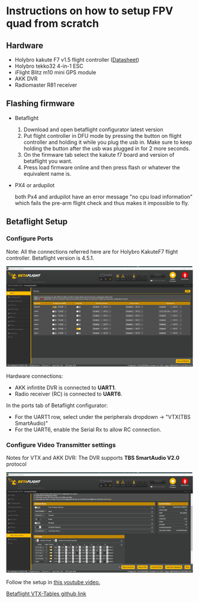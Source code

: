 # Instructions on how to setup FPV quad from scratch
## Hardware 
* Holybro kakute F7 v1.5 flight controller ([Datasheet](./Holybro_Kakute_F7_V1.5_Manual.pdf))
* Holybro tekko32 4-in-1 ESC
* iFlight Blitz m10 mini GPS module
* AKK DVR
* Radiomaster R81 receiver


## Flashing firmware
*  Betaflight
  
    1. Download and open betaflight configurator latest version
    2. Put flight controller in DFU mode by pressing the button on flight controller and holding it while you plug the usb in. Make sure to keep holding the button after the usb was plugged in for 2 more seconds.
    3. On the firmware tab select the kakute f7 board and version of betaflight you want.
    4. Press load firmware online and then press flash or whatever the equivalent name is.

*  PX4 or ardupilot

    both Px4 and ardupilot have an error message "no cpu load information" which fails the pre-arm flight check and thus makes it impossible to fly.

## Betaflight Setup
### Configure Ports
Note: All the connections referred here are for Holybro KakuteF7 flight controller. Betaflight version is 4.5.1.

![Port config image](./ports.png)

Hardware connections:

  * AKK infintite DVR is connected to **UART1**.
  * Radio receiver (RC) is connected to **UART6**.

In the ports tab of Betaflight configurator:

  * For the UART1 row, select under the peripherals dropdown -> "VTX(TBS SmartAudio)"
  * For the UART6, enable the Serial Rx to allow RC connection.


### Configure Video Transmitter settings
Notes for VTX and AKK DVR: The DVR supports **TBS SmartAudio V2.0** protocol

![VTX config](./video_transmitter.png)

Follow the setup in [this youtube video.](https://www.youtube.com/watch?v=eaSmoOPk9KY&t=1s)

[Betaflight VTX-Tables github link](https://betaflight.com/docs/wiki/archive/VTX-Tables)
